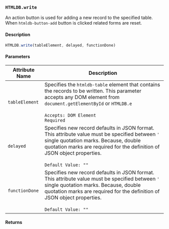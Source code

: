 ### `HTMLDB.write`

An action button is used for adding a new record to the specified table. When `htmldb-button-add` button is clicked related forms are reset.

#### Description

```javascript
HTMLDB.write(tableElement, delayed, functionDone)
```

#### Parameters

| Attribute Name             | Description                               |
| -------------------------- | ----------------------------------------- |
| `tableElement` | Specifies the `htmldb-table` element that contains the records to be written. This parameter accepts any DOM element from `document.getElementById` or `HTMLDB.e`<br><br>`Accepts: DOM Element`<br>`Required` |
| `delayed`| Specifies new record defaults in JSON format. This attribute value must be specified between `'` single quotation marks. Because, double quotation marks are required for the definition of JSON object properties.<br><br>`Default Value: ""` |
| `functionDone`| Specifies new record defaults in JSON format. This attribute value must be specified between `'` single quotation marks. Because, double quotation marks are required for the definition of JSON object properties.<br><br>`Default Value: ""` |

#### Returns

